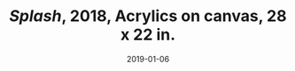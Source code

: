 ---
layout: allprojectdetail
title:  <i>Splash</i>, 2018, Acrylics on canvas, 28 x 22 in. 
type: image
date:   2019-01-06
image: Taeyoon_Choi_Splash_2018_LKJ_LKJ_9470.jpg
meta:
orientation:
alt-text: "Photo by Kyungjun Lee"
categories: all-paintings
 
---